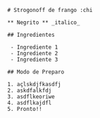 

    # Strogonoff de frango :chi

    ** Negrito ** _italico_

    ## Ingredientes

     - Ingrediente 1
     - Ingrediente 2
     - Ingrediente 3
  
    ## Modo de Preparo

    1. açlskdjfkasdfj
    2. askdfalkfdj
    3. asdflkeoriwe
    4. asdflkajdfl
    5. Pronto!!